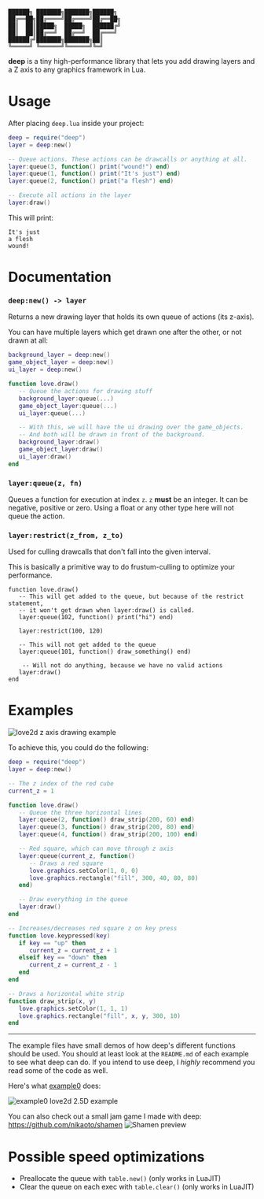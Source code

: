 ```
██████╗ ███████╗███████╗██████╗ 
██╔══██╗██╔════╝██╔════╝██╔══██╗
██║  ██║█████╗  █████╗  ██████╔╝
██║  ██║██╔══╝  ██╔══╝  ██╔═══╝ 
██████╔╝███████╗███████╗██║     
╚═════╝ ╚══════╝╚══════╝╚═╝     
```

**deep** is a tiny high-performance library that lets you add drawing layers and
a Z axis to any graphics framework in Lua.

# Usage
After placing `deep.lua` inside your project:

```lua
deep = require("deep")
layer = deep:new()

-- Queue actions. These actions can be drawcalls or anything at all.
layer:queue(3, function() print("wound!") end)
layer:queue(1, function() print("It's just") end)
layer:queue(2, function() print("a flesh") end)

-- Execute all actions in the layer
layer:draw()
```

This will print:
```
It's just
a flesh
wound!
```

# Documentation

### `deep:new() -> layer`

Returns a new drawing layer that holds its own queue of actions (its z-axis).

You can have multiple layers which get drawn one after the other, or not drawn at all:
```lua
background_layer = deep:new()
game_object_layer = deep:new()
ui_layer = deep:new()

function love.draw()
   -- Queue the actions for drawing stuff
   background_layer:queue(...)
   game_object_layer:queue(...)
   ui_layer:queue(...)

   -- With this, we will have the ui drawing over the game_objects.
   -- And both will be drawn in front of the background.
   background_layer:draw()
   game_object_layer:draw()
   ui_layer:draw()
end
```

### `layer:queue(z, fn)`
Queues a function for execution at index `z`. `z` **must** be an integer. It can
be negative, positive or zero. Using a float or any other type here will not
queue the action.

### `layer:restrict(z_from, z_to)`
Used for culling drawcalls that don't fall into the given interval.

This is basically a primitive way to do frustum-culling to optimize your performance.
```
function love.draw()
   -- This will get added to the queue, but because of the restrict statement,
   -- it won't get drawn when layer:draw() is called.
   layer:queue(102, function() print("hi") end)

   layer:restrict(100, 120)
   
   -- This will not get added to the queue
   layer:queue(101, function() draw_something() end)
   
    -- Will not do anything, because we have no valid actions
   layer:draw()
end
```

# Examples
![love2d z axis drawing example](https://i.imgur.com/yk2O1ao.gif)

To achieve this, you could do the following: 
```lua
deep = require("deep")
layer = deep:new()

-- The z index of the red cube
current_z = 1

function love.draw()
   -- Queue the three horizontal lines
   layer:queue(2, function() draw_strip(200, 60) end)
   layer:queue(3, function() draw_strip(200, 80) end)
   layer:queue(4, function() draw_strip(200, 100) end)

   -- Red square, which can move through z axis
   layer:queue(current_z, function()
      -- Draws a red square
      love.graphics.setColor(1, 0, 0)
      love.graphics.rectangle("fill", 300, 40, 80, 80)
   end)

   -- Draw everything in the queue
   layer:draw()
end

-- Increases/decreases red square z on key press
function love.keypressed(key)
   if key == "up" then
      current_z = current_z + 1
   elseif key == "down" then
      current_z = current_z - 1
   end
end

-- Draws a horizontal white strip
function draw_strip(x, y)
   love.graphics.setColor(1, 1, 1)
   love.graphics.rectangle("fill", x, y, 300, 10)
end
```
---

The example files have small demos of how deep's different functions should be used. You should at
least look at the `README.md` of each example to see what deep can do. If you intend to use deep, I
*highly* recommend you read some of the code as well.

Here's what [example0](https://github.com/Nikaoto/deep/tree/master/examples/example0) does:

![example0 love2d 2.5D example](https://i.imgur.com/j5OJe46.gif)

You can also check out a small jam game I made with deep: https://github.com/nikaoto/shamen
![Shamen preview](https://i.imgur.com/YOdBqGR.gif)

# Possible speed optimizations
- Preallocate the queue with `table.new()` (only works in LuaJIT)
- Clear the queue on each exec with `table.clear()` (only works in LuaJIT)
